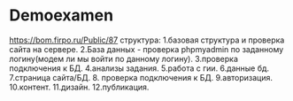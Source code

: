 # Demoexamen
https://bom.firpo.ru/Public/87
структура:
1.базовая структура и проверка сайта на сервере.
2.База данных - проверка phpmyadmin по заданному логину(модем ли мы войти по данному логину).
3.проверка подключения к БД.
4.анализы задания.
5.работа с гии.
6.данные бд.
7.страница сайта/БД.
8. проверка подключения к БД.
9.авторизация.
10.контент.
11.дизайн.
12.публикация.

